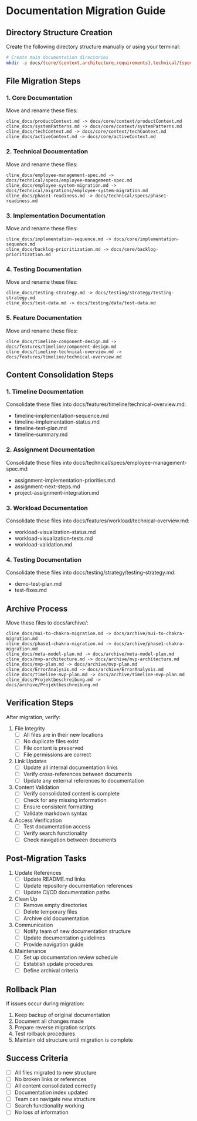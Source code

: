 # Documentation Migration Guide

## Directory Structure Creation

Create the following directory structure manually or using your terminal:

```bash
# Create main documentation directories
mkdir -p docs/{core/{context,architecture,requirements},technical/{specs,migrations,analysis},features/{employee,timeline,workload},guides/{user,dev},testing/{strategy,data,results},archive}
```

## File Migration Steps

### 1. Core Documentation

Move and rename these files:
```
cline_docs/productContext.md -> docs/core/context/productContext.md
cline_docs/systemPatterns.md -> docs/core/context/systemPatterns.md
cline_docs/techContext.md -> docs/core/context/techContext.md
cline_docs/activeContext.md -> docs/core/activeContext.md
```

### 2. Technical Documentation

Move and rename these files:
```
cline_docs/employee-management-spec.md -> docs/technical/specs/employee-management-spec.md
cline_docs/employee-system-migration.md -> docs/technical/migrations/employee-system-migration.md
cline_docs/phase1-readiness.md -> docs/technical/specs/phase1-readiness.md
```

### 3. Implementation Documentation

Move and rename these files:
```
cline_docs/implementation-sequence.md -> docs/core/implementation-sequence.md
cline_docs/backlog-prioritization.md -> docs/core/backlog-prioritization.md
```

### 4. Testing Documentation

Move and rename these files:
```
cline_docs/testing-strategy.md -> docs/testing/strategy/testing-strategy.md
cline_docs/test-data.md -> docs/testing/data/test-data.md
```

### 5. Feature Documentation

Move and rename these files:
```
cline_docs/timeline-component-design.md -> docs/features/timeline/component-design.md
cline_docs/timeline-technical-overview.md -> docs/features/timeline/technical-overview.md
```

## Content Consolidation Steps

### 1. Timeline Documentation

Consolidate these files into docs/features/timeline/technical-overview.md:
- timeline-implementation-sequence.md
- timeline-implementation-status.md
- timeline-test-plan.md
- timeline-summary.md

### 2. Assignment Documentation

Consolidate these files into docs/technical/specs/employee-management-spec.md:
- assignment-implementation-priorities.md
- assignment-next-steps.md
- project-assignment-integration.md

### 3. Workload Documentation

Consolidate these files into docs/features/workload/technical-overview.md:
- workload-visualization-status.md
- workload-visualization-tests.md
- workload-validation.md

### 4. Testing Documentation

Consolidate these files into docs/testing/strategy/testing-strategy.md:
- demo-test-plan.md
- test-fixes.md

## Archive Process

Move these files to docs/archive/:
```
cline_docs/mui-to-chakra-migration.md -> docs/archive/mui-to-chakra-migration.md
cline_docs/phase1-chakra-migration.md -> docs/archive/phase1-chakra-migration.md
cline_docs/meta-model-plan.md -> docs/archive/meta-model-plan.md
cline_docs/mvp-architecture.md -> docs/archive/mvp-architecture.md
cline_docs/mvp-plan.md -> docs/archive/mvp-plan.md
cline_docs/ErrorAnalysis.md -> docs/archive/ErrorAnalysis.md
cline_docs/timeline-mvp-plan.md -> docs/archive/timeline-mvp-plan.md
cline_docs/Projektbeschreibung.md -> docs/archive/Projektbeschreibung.md
```

## Verification Steps

After migration, verify:

1. File Integrity
   - [ ] All files are in their new locations
   - [ ] No duplicate files exist
   - [ ] File content is preserved
   - [ ] File permissions are correct

2. Link Updates
   - [ ] Update all internal documentation links
   - [ ] Verify cross-references between documents
   - [ ] Update any external references to documentation

3. Content Validation
   - [ ] Verify consolidated content is complete
   - [ ] Check for any missing information
   - [ ] Ensure consistent formatting
   - [ ] Validate markdown syntax

4. Access Verification
   - [ ] Test documentation access
   - [ ] Verify search functionality
   - [ ] Check navigation between documents

## Post-Migration Tasks

1. Update References
   - [ ] Update README.md links
   - [ ] Update repository documentation references
   - [ ] Update CI/CD documentation paths

2. Clean Up
   - [ ] Remove empty directories
   - [ ] Delete temporary files
   - [ ] Archive old documentation

3. Communication
   - [ ] Notify team of new documentation structure
   - [ ] Update documentation guidelines
   - [ ] Provide navigation guide

4. Maintenance
   - [ ] Set up documentation review schedule
   - [ ] Establish update procedures
   - [ ] Define archival criteria

## Rollback Plan

If issues occur during migration:

1. Keep backup of original documentation
2. Document all changes made
3. Prepare reverse migration scripts
4. Test rollback procedures
5. Maintain old structure until migration is complete

## Success Criteria

- [ ] All files migrated to new structure
- [ ] No broken links or references
- [ ] All content consolidated correctly
- [ ] Documentation index updated
- [ ] Team can navigate new structure
- [ ] Search functionality working
- [ ] No loss of information